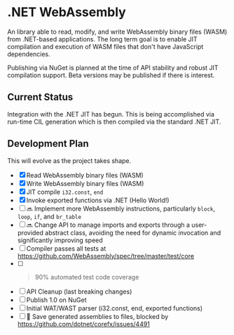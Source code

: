 ﻿# .NET WebAssembly

An library able to read, modify, and write WebAssembly binary files (WASM) from .NET-based applications.
The long term goal is to enable JIT compilation and execution of WASM files that don't have JavaScript dependencies.

Publishing via NuGet is planned at the time of API stability and robust JIT compilation support.
Beta versions may be published if there is interest.

## Current Status

Integration with the .NET JIT has begun.
This is being accomplished via run-time CIL generation which is then compiled via the standard .NET JIT.

## Development Plan

This will evolve as the project takes shape.

- [x] Read WebAssembly binary files (WASM)
- [x] Write WebAssembly binary files (WASM)
- [x]  JIT compile `i32.const`, `end`
- [x] Invoke exported functions via .NET (Hello World!)
- [ ] 🔜 Implement more WebAssembly instructions, particularly `block`, `loop`, `if`, and `br_table`
- [ ] 🔜 Change API to manage imports and exports through a user-provided abstract class, avoiding the need for dynamic invocation and significantly improving speed
- [ ] Compiler passes all tests at https://github.com/WebAssembly/spec/tree/master/test/core
- [ ] > 90% automated test code coverage
- [ ] API Cleanup (last breaking changes)
- [ ] Publish 1.0 on NuGet
- [ ] Initial WAT/WAST parser (i32.const, end, exported functions)
- [ ] 🛑 Save generated assemblies to files, blocked by https://github.com/dotnet/corefx/issues/4491